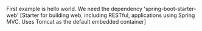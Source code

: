 First example is hello world. We need the dependency 'spring-boot-starter-web' [Starter for building web, including RESTful, applications using Spring MVC. Uses Tomcat as the default embedded container]
